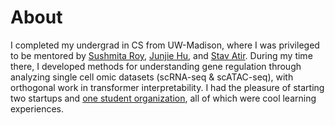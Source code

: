 # About

I completed my undergrad in CS from UW-Madison, where I was privileged to be mentored by [Sushmita Roy](https://roylab.discovery.wisc.edu/), [Junjie Hu](https://junjiehu.github.io/), and [Stav Atir](https://www.stavatir.com/). During my time there, I developed methods for understanding gene regulation through analyzing single cell omic datasets (scRNA-seq & scATAC-seq), with orthogonal work in transformer interpretability. I had the pleasure of starting two startups and [one student organization](https://wiscobiosec.org/), all of which were cool learning experiences.
